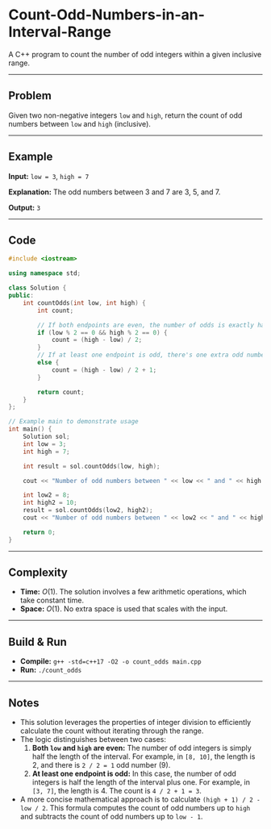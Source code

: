 # Count-Odd-Numbers-in-an-Interval-Range

A C++ program to count the number of odd integers within a given inclusive range.

-----

## Problem

Given two non-negative integers `low` and `high`, return the count of odd numbers between `low` and `high` (inclusive).

-----

## Example

**Input:** `low = 3`, `high = 7`

**Explanation:**
The odd numbers between 3 and 7 are 3, 5, and 7.

**Output:** `3`

-----

## Code

```cpp
#include <iostream>

using namespace std;

class Solution {
public:
    int countOdds(int low, int high) {
        int count;

        // If both endpoints are even, the number of odds is exactly half the range length.
        if (low % 2 == 0 && high % 2 == 0) {
            count = (high - low) / 2;
        } 
        // If at least one endpoint is odd, there's one extra odd number.
        else {
            count = (high - low) / 2 + 1;
        }

        return count;
    }
};

// Example main to demonstrate usage
int main() {
    Solution sol;
    int low = 3;
    int high = 7;

    int result = sol.countOdds(low, high);

    cout << "Number of odd numbers between " << low << " and " << high << " is: " << result << endl; // Output: 3

    int low2 = 8;
    int high2 = 10;
    result = sol.countOdds(low2, high2);
    cout << "Number of odd numbers between " << low2 << " and " << high2 << " is: " << result << endl; // Output: 1 (only 9)

    return 0;
}
```

-----

## Complexity

  - **Time:** $O(1)$. The solution involves a few arithmetic operations, which take constant time.
  - **Space:** $O(1)$. No extra space is used that scales with the input.

-----

## Build & Run

  - **Compile:** `g++ -std=c++17 -O2 -o count_odds main.cpp`
  - **Run:** `./count_odds`

-----

## Notes

  - This solution leverages the properties of integer division to efficiently calculate the count without iterating through the range.
  - The logic distinguishes between two cases:
    1.  **Both `low` and `high` are even:** The number of odd integers is simply half the length of the interval. For example, in `[8, 10]`, the length is 2, and there is `2 / 2 = 1` odd number (9).
    2.  **At least one endpoint is odd:** In this case, the number of odd integers is half the length of the interval plus one. For example, in `[3, 7]`, the length is 4. The count is `4 / 2 + 1 = 3`.
  - A more concise mathematical approach is to calculate `(high + 1) / 2 - low / 2`. This formula computes the count of odd numbers up to `high` and subtracts the count of odd numbers up to `low - 1`.
